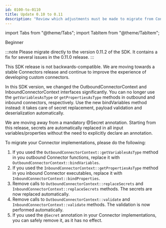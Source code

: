 ```yaml
---
id: 0100-to-0110
title: Update 0.10 to 0.11
description: "Review which adjustments must be made to migrate from Connector SDK 0.10.x to 0.11.0."
---
```


import Tabs from "@theme/Tabs";
import TabItem from "@theme/TabItem";

<span class="badge badge--beginner">Beginner</span>

:::note
Please migrate directly to the version 0.11.2 of the SDK. It contains a fix for several issues in the 0.11.0 release.
:::

This SDK release is not backwards-compatible.
We are moving towards a stable Connectors release and continue to improve the experience of developing custom connectors.

In this SDK version, we changed the OutboundConnectorContext and InboundConnectorContext interfaces significantly.
You can no longer use the `getVariablesAsType` or `getPropertiesAsType` methods in outbound and inbound connectors, respectively.
Use the new bindVariables method instead: it takes care of secret replacement, payload validation and deserialization automatically.

We are moving away from a mandatory @Secret annotation.
Starting from this release, secrets are automatically replaced in all input variables/properties without the need to explicitly declare an annotation.

To migrate your Connector implementations, please do the following:
1. If you used the `OutboundConnectorContext::getVariablesAsType` method in you outbound Connector functions, replace it with `OutboundConnectorContext::bindVariables`.
2. If you used the `InboundConnectorContext::getPropertiesAsType` method in you inbound Connector executables, replace it with `InboundConnectorContext::bindProperties`.
3. Remove calls to `OutboundConnectorContext::replaceSecrets` and `InboundConnectorContext::replaceSecrets` methods. The secrets are now replaced automatically.
4. Remove calls to `OutboundConnectorContext::validate` and `InboundConnectorContext::validate` methods. The validation is now performed automatically.
4. If you used the `@Secret` annotation in your Connector implementations, you can safely remove it, as it has no effect.
